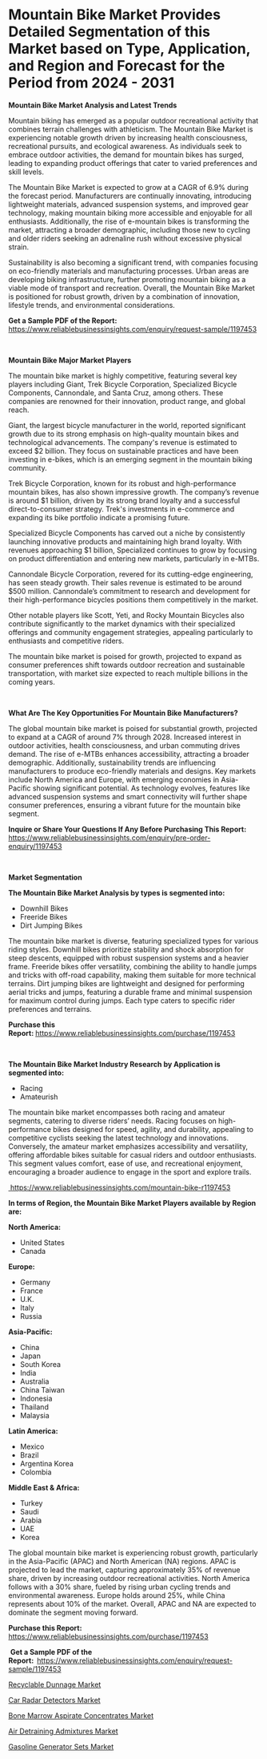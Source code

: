 <p><h1>Mountain Bike Market Provides Detailed Segmentation of this Market based on Type, Application, and Region and Forecast for the Period from 2024 - 2031</h1></p><p><strong>Mountain Bike Market Analysis and Latest Trends</strong></p>
<p><p>Mountain biking has emerged as a popular outdoor recreational activity that combines terrain challenges with athleticism. The Mountain Bike Market is experiencing notable growth driven by increasing health consciousness, recreational pursuits, and ecological awareness. As individuals seek to embrace outdoor activities, the demand for mountain bikes has surged, leading to expanding product offerings that cater to varied preferences and skill levels.</p><p>The Mountain Bike Market is expected to grow at a CAGR of 6.9% during the forecast period. Manufacturers are continually innovating, introducing lightweight materials, advanced suspension systems, and improved gear technology, making mountain biking more accessible and enjoyable for all enthusiasts. Additionally, the rise of e-mountain bikes is transforming the market, attracting a broader demographic, including those new to cycling and older riders seeking an adrenaline rush without excessive physical strain.</p><p>Sustainability is also becoming a significant trend, with companies focusing on eco-friendly materials and manufacturing processes. Urban areas are developing biking infrastructure, further promoting mountain biking as a viable mode of transport and recreation. Overall, the Mountain Bike Market is positioned for robust growth, driven by a combination of innovation, lifestyle trends, and environmental considerations.</p></p>
<p><strong>Get a Sample PDF of the Report:&nbsp;</strong> <a href="https://www.reliablebusinessinsights.com/enquiry/request-sample/1197453?utm_campaign=63&utm_medium=2&utm_source=Github&utm_content=ia&utm_term=02112024&utm_id=mountain-bike">https://www.reliablebusinessinsights.com/enquiry/request-sample/1197453</a></p>
<p>&nbsp;</p>
<p><strong>Mountain Bike Major Market Players</strong></p>
<p><p>The mountain bike market is highly competitive, featuring several key players including Giant, Trek Bicycle Corporation, Specialized Bicycle Components, Cannondale, and Santa Cruz, among others. These companies are renowned for their innovation, product range, and global reach.</p><p>Giant, the largest bicycle manufacturer in the world, reported significant growth due to its strong emphasis on high-quality mountain bikes and technological advancements. The company's revenue is estimated to exceed $2 billion. They focus on sustainable practices and have been investing in e-bikes, which is an emerging segment in the mountain biking community.</p><p>Trek Bicycle Corporation, known for its robust and high-performance mountain bikes, has also shown impressive growth. The company’s revenue is around $1 billion, driven by its strong brand loyalty and a successful direct-to-consumer strategy. Trek's investments in e-commerce and expanding its bike portfolio indicate a promising future.</p><p>Specialized Bicycle Components has carved out a niche by consistently launching innovative products and maintaining high brand loyalty. With revenues approaching $1 billion, Specialized continues to grow by focusing on product differentiation and entering new markets, particularly in e-MTBs.</p><p>Cannondale Bicycle Corporation, revered for its cutting-edge engineering, has seen steady growth. Their sales revenue is estimated to be around $500 million. Cannondale’s commitment to research and development for their high-performance bicycles positions them competitively in the market.</p><p>Other notable players like Scott, Yeti, and Rocky Mountain Bicycles also contribute significantly to the market dynamics with their specialized offerings and community engagement strategies, appealing particularly to enthusiasts and competitive riders.</p><p>The mountain bike market is poised for growth, projected to expand as consumer preferences shift towards outdoor recreation and sustainable transportation, with market size expected to reach multiple billions in the coming years.</p></p>
<p>&nbsp;</p>
<p><strong>What Are The Key Opportunities For Mountain Bike Manufacturers?</strong></p>
<p><p>The global mountain bike market is poised for substantial growth, projected to expand at a CAGR of around 7% through 2028. Increased interest in outdoor activities, health consciousness, and urban commuting drives demand. The rise of e-MTBs enhances accessibility, attracting a broader demographic. Additionally, sustainability trends are influencing manufacturers to produce eco-friendly materials and designs. Key markets include North America and Europe, with emerging economies in Asia-Pacific showing significant potential. As technology evolves, features like advanced suspension systems and smart connectivity will further shape consumer preferences, ensuring a vibrant future for the mountain bike segment.</p></p>
<p><strong>Inquire or Share Your Questions If Any Before Purchasing This Report:</strong> <a href="https://www.reliablebusinessinsights.com/enquiry/pre-order-enquiry/1197453?utm_campaign=63&utm_medium=2&utm_source=Github&utm_content=ia&utm_term=02112024&utm_id=mountain-bike">https://www.reliablebusinessinsights.com/enquiry/pre-order-enquiry/1197453</a></p>
<p>&nbsp;</p>
<p><strong>Market Segmentation</strong></p>
<p><strong>The Mountain Bike Market Analysis by types is segmented into:</strong></p>
<p><ul><li>Downhill Bikes</li><li>Freeride Bikes</li><li>Dirt Jumping Bikes</li></ul></p>
<p><p>The mountain bike market is diverse, featuring specialized types for various riding styles. Downhill bikes prioritize stability and shock absorption for steep descents, equipped with robust suspension systems and a heavier frame. Freeride bikes offer versatility, combining the ability to handle jumps and tricks with off-road capability, making them suitable for more technical terrains. Dirt jumping bikes are lightweight and designed for performing aerial tricks and jumps, featuring a durable frame and minimal suspension for maximum control during jumps. Each type caters to specific rider preferences and terrains.</p></p>
<p><strong>Purchase this Report:&nbsp;</strong><a href="https://www.reliablebusinessinsights.com/purchase/1197453?utm_campaign=63&utm_medium=2&utm_source=Github&utm_content=ia&utm_term=02112024&utm_id=mountain-bike">https://www.reliablebusinessinsights.com/purchase/1197453</a></p>
<p>&nbsp;</p>
<p><strong>The Mountain Bike Market Industry Research by Application is segmented into:</strong></p>
<p><ul><li>Racing</li><li>Amateurish</li></ul></p>
<p><p>The mountain bike market encompasses both racing and amateur segments, catering to diverse riders’ needs. Racing focuses on high-performance bikes designed for speed, agility, and durability, appealing to competitive cyclists seeking the latest technology and innovations. Conversely, the amateur market emphasizes accessibility and versatility, offering affordable bikes suitable for casual riders and outdoor enthusiasts. This segment values comfort, ease of use, and recreational enjoyment, encouraging a broader audience to engage in the sport and explore trails.</p></p>
<p><a href="https://www.reliablebusinessinsights.com/mountain-bike-r1197453?utm_campaign=63&utm_medium=2&utm_source=Github&utm_content=ia&utm_term=02112024&utm_id=mountain-bike">&nbsp;https://www.reliablebusinessinsights.com/mountain-bike-r1197453</a></p>
<p><strong>In terms of Region, the Mountain Bike Market Players available by Region are:</strong></p>
<p>
    <p> <strong> North America: </strong>
        <ul>
            <li>United States</li>
            <li>Canada</li>
        </ul>
        </p> 
    <p> <strong> Europe: </strong>
        <ul>
            <li>Germany</li>
            <li>France</li>
            <li>U.K.</li>
            <li>Italy</li>
            <li>Russia</li>
        </ul>
        </p> 
    <p> <strong> Asia-Pacific: </strong>
        <ul>
            <li>China</li>
            <li>Japan</li>
            <li>South Korea</li>
            <li>India</li>
            <li>Australia</li>
            <li>China Taiwan</li>
            <li>Indonesia</li>
            <li>Thailand</li>
            <li>Malaysia</li>
        </ul>
        </p> 
    <p> <strong> Latin America: </strong>
        <ul>
            <li>Mexico</li>
            <li>Brazil</li>
            <li>Argentina Korea</li>
            <li>Colombia</li>
        </ul>
        </p> 
    <p> <strong> Middle East & Africa: </strong>
        <ul>
            <li>Turkey</li>
            <li>Saudi</li>
            <li>Arabia</li>
            <li>UAE</li>
            <li>Korea</li>
        </ul>
    </p>
    </p>
<p><p>The global mountain bike market is experiencing robust growth, particularly in the Asia-Pacific (APAC) and North American (NA) regions. APAC is projected to lead the market, capturing approximately 35% of revenue share, driven by increasing outdoor recreational activities. North America follows with a 30% share, fueled by rising urban cycling trends and environmental awareness. Europe holds around 25%, while China represents about 10% of the market. Overall, APAC and NA are expected to dominate the segment moving forward.</p></p>
<p><strong>Purchase this Report: </strong><a href="https://www.reliablebusinessinsights.com/purchase/1197453?utm_campaign=63&utm_medium=2&utm_source=Github&utm_content=ia&utm_term=02112024&utm_id=mountain-bike">https://www.reliablebusinessinsights.com/purchase/1197453</a></p>
<p>&nbsp;<strong>Get a Sample PDF of the Report:&nbsp;&nbsp;</strong><a href="https://www.reliablebusinessinsights.com/enquiry/request-sample/1197453?utm_campaign=63&utm_medium=2&utm_source=Github&utm_content=ia&utm_term=02112024&utm_id=mountain-bike">https://www.reliablebusinessinsights.com/enquiry/request-sample/1197453</a></p>
<p><strong></strong></p>
<p><p><a href="https://www.linkedin.com/pulse/comprehensive-recyclable-dunnage-market-report-regional-analysis-60kje?utm_campaign=63&utm_medium=2&utm_source=Github&utm_content=ia&utm_term=02112024&utm_id=mountain-bike">Recyclable Dunnage Market</a></p><p><a href="https://github.com/wanvigsqmunsenr/Market-Research-Report-List-1/blob/main/car-radar-detectors-market.md?utm_campaign=63&utm_medium=2&utm_source=Github&utm_content=ia&utm_term=02112024&utm_id=mountain-bike">Car Radar Detectors Market</a></p><p><a href="https://issuu.com/reportprime-2/docs/bone-marrow-aspirate-concentrates-m_15833a802d65f2?utm_campaign=63&utm_medium=2&utm_source=Github&utm_content=ia&utm_term=02112024&utm_id=mountain-bike">Bone Marrow Aspirate Concentrates Market</a></p><p><a href="https://medium.com/@cleora2ime/air-detraining-admixtures-market-size-and-share-analysis-growth-trends-and-forecasts-the-air-28e39bfcd97c?utm_campaign=63&utm_medium=2&utm_source=Github&utm_content=ia&utm_term=02112024&utm_id=mountain-bike">Air Detraining Admixtures Market</a></p><p><a href="https://github.com/rovj3gerson/Market-Research-Report-List-1/blob/main/gasoline-generator-sets-market.md?utm_campaign=63&utm_medium=2&utm_source=Github&utm_content=ia&utm_term=02112024&utm_id=mountain-bike">Gasoline Generator Sets Market</a></p></p>